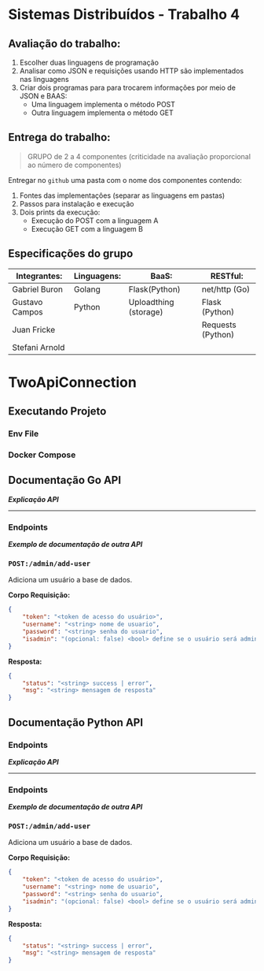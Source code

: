 # Sistemas Distribuídos - Trabalho 4

## Avaliação do trabalho:  

1. Escolher duas linguagens de programação  
2. Analisar como JSON e requisições usando HTTP são implementados nas linguagens
3. Criar dois programas para para trocarem informações por meio de JSON e BAAS:
    - Uma linguagem implementa o método POST
    - Outra linguagem implementa o método GET

## Entrega do trabalho:

> GRUPO de 2 a 4 componentes (criticidade na avaliação proporcional ao número de componentes)

Entregar no `github` uma pasta com o nome dos componentes contendo: 
1. Fontes das implementaçôes (separar as linguagens em pastas)  
1. Passos para instalação e execução  
1. Dois prints da execução:
    - Execução do POST com a linguagem A  
    - Execução GET com a linguagem B

## Especificações do grupo

| Integrantes: | Linguagens: | BaaS: | RESTful: |  
| - | - | - | - | 
| Gabriel Buron | Golang | Flask(Python) | net/http (Go) |
| Gustavo Campos | Python | Uploadthing (storage) | Flask (Python) |
| Juan Fricke | | | Requests (Python) |
| Stefani Arnold |

# TwoApiConnection

## Executando Projeto

### Env File
### Docker Compose

## Documentação Go API

***Explicação API***

---
### Endpoints

***Exemplo de documentação de outra API***
### `POST:/admin/add-user`
Adiciona um usuário a base de dados.

**Corpo Requisição:**
```json
{
    "token": "<token de acesso do usuário>",
    "username": "<string> nome de usuario",
    "password": "<string> senha do usuario",
    "isadmin": "(opcional: false) <bool> define se o usuário será administrador"
}
```

**Resposta:**
```json
{
    "status": "<string> success | error",
    "msg": "<string> mensagem de resposta"
}
```

## Documentação Python API

### Endpoints

***Explicação API***

---
### Endpoints

***Exemplo de documentação de outra API***
### `POST:/admin/add-user`
Adiciona um usuário a base de dados.

**Corpo Requisição:**
```json
{
    "token": "<token de acesso do usuário>",
    "username": "<string> nome de usuario",
    "password": "<string> senha do usuario",
    "isadmin": "(opcional: false) <bool> define se o usuário será administrador"
}
```

**Resposta:**
```json
{
    "status": "<string> success | error",
    "msg": "<string> mensagem de resposta"
}
```